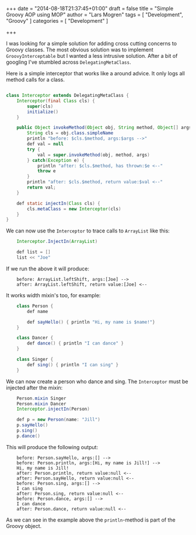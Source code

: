 +++
date = "2014-08-18T21:37:45+01:00"
draft = false
title = "Simple Groovy AOP using MOP"
author = "Lars Mogren"
tags = [ "Development", "Groovy" ]
categories = [ "Development" ]

+++

I was looking for a simple solution for adding cross cutting concerns to Groovy
classes. The most obvious solution was to implement `GroovyInterceptable` but I wanted a
less intrusive solution. After a bit of googling I've stumbled across
`DelegatingMetaClass`.

<!--more-->

Here is a simple interceptor that works like a around advice. It only logs all method
calls for a class.

```java

class Interceptor extends DelegatingMetaClass {
  	Interceptor(final Class cls) {
      	super(cls)
      	initialize()
  	}

  	public Object invokeMethod(Object obj, String method, Object[] args) {
      	String cls = obj.class.simpleName
      	println "before: $cls.$method, args:$args -->"
      	def val = null
      	try {
          	val = super.invokeMethod(obj, method, args)
      	} catch(Exception e) {
          	println "after: $cls.$method, has thrown:$e <--"
          	throw e
      	}
      	println "after: $cls.$method, return value:$val <--"
      	return val;
  	}

  	def static injectIn(Class cls) {
      	cls.metaClass = new Interceptor(cls)
  	}
}

```

We can now use the `Interceptor` to trace calls to `ArrayList` like this:
```java
	Interceptor.InjectIn(ArrayList)

	def list = []
	list << "Joe"
```
If we run the above it will produce:
```shell
	before: ArrayList.leftShift, args:[Joe] -->
	after: ArrayList.leftShift, return value:[Joe] <--
```
It works width mixin's too, for example:
```java
	class Person {
		def name

		def sayHello() { println "Hi, my name is $name!"}
	}

	class Dancer {
		def dance() { println "I can dance" }
	}

	class Singer {
		def sing() { println "I can sing" }
	}
```
We can now create a person who dance and sing. The `Interceptor` must be injected
after the mixin:
```java
	Person.mixin Singer
	Person.mixin Dancer
	Interceptor.injectIn(Person)

	def p = new Person(name: "Jill")
	p.sayHello()
	p.sing()
	p.dance()
```
This will produce the following output:
```shell
	before: Person.sayHello, args:[] -->
	before: Person.println, args:[Hi, my name is Jill!] -->
	Hi, my name is Jill!
	after: Person.println, return value:null <--
	after: Person.sayHello, return value:null <--
	before: Person.sing, args:[] -->
	I can sing
	after: Person.sing, return value:null <--
	before: Person.dance, args:[] -->
	I can dance
	after: Person.dance, return value:null <--
```
 As we can see in the example above the `println`-method is part of the Groovy object.
